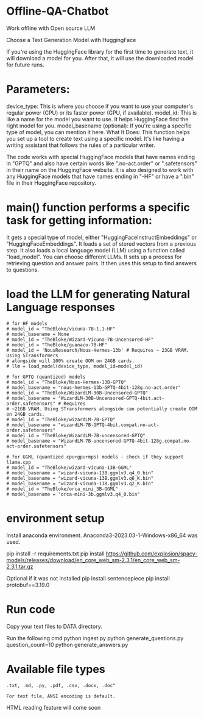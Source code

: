 # Offline-QA-Chatbot
Work offline with Open source LLM

Choose a Text Generation Model with HuggingFace

If you're using the HuggingFace library for the first time to generate text, it will download a model for you. After that, it will use the downloaded model for future runs.

# Parameters:

device_type: This is where you choose if you want to use your computer's regular power (CPU) or its faster power (GPU, if available).
model_id: This is like a name for the model you want to use. It helps HuggingFace find the right model for you.
model_basename (optional): If you're using a specific type of model, you can mention it here.
What It Does:
This function helps you set up a tool to create text using a specific model. It's like having a writing assistant that follows the rules of a particular writer.

The code works with special HuggingFace models that have names ending in "GPTQ" and also have certain words like ".no-act.order" or ".safetensors" in their name on the HuggingFace website.
It is also designed to work with any HuggingFace models that have names ending in "-HF" or have a ".bin" file in their HuggingFace repository.

# main() function performs a specific task for getting information:
It gets a special type of model, either "HuggingFaceInstructEmbeddings" or "HuggingFaceEmbeddings".
It loads a set of stored vectors from a previous step.
It also loads a local language model (LLM) using a function called "load_model". You can choose different LLMs.
It sets up a process for retrieving question and answer pairs.
It then uses this setup to find answers to questions.

# load the LLM for generating Natural Language responses

    # for HF models
    # model_id = "TheBloke/vicuna-7B-1.1-HF"
    # model_basename = None
    # model_id = "TheBloke/Wizard-Vicuna-7B-Uncensored-HF"
    # model_id = "TheBloke/guanaco-7B-HF"
    # model_id = 'NousResearch/Nous-Hermes-13b' # Requires ~ 23GB VRAM. Using STransformers
    # alongside will 100% create OOM on 24GB cards.
    # llm = load_model(device_type, model_id=model_id)

    # for GPTQ (quantized) models
    # model_id = "TheBloke/Nous-Hermes-13B-GPTQ"
    # model_basename = "nous-hermes-13b-GPTQ-4bit-128g.no-act.order"
    # model_id = "TheBloke/WizardLM-30B-Uncensored-GPTQ"
    # model_basename = "WizardLM-30B-Uncensored-GPTQ-4bit.act-order.safetensors" # Requires
    # ~21GB VRAM. Using STransformers alongside can potentially create OOM on 24GB cards.
    # model_id = "TheBloke/wizardLM-7B-GPTQ"
    # model_basename = "wizardLM-7B-GPTQ-4bit.compat.no-act-order.safetensors"
    # model_id = "TheBloke/WizardLM-7B-uncensored-GPTQ"
    # model_basename = "WizardLM-7B-uncensored-GPTQ-4bit-128g.compat.no-act-order.safetensors"

    # for GGML (quantized cpu+gpu+mps) models - check if they support llama.cpp
    # model_id = "TheBloke/wizard-vicuna-13B-GGML"
    # model_basename = "wizard-vicuna-13B.ggmlv3.q4_0.bin"
    # model_basename = "wizard-vicuna-13B.ggmlv3.q6_K.bin"
    # model_basename = "wizard-vicuna-13B.ggmlv3.q2_K.bin"
    # model_id = "TheBloke/orca_mini_3B-GGML"
    # model_basename = "orca-mini-3b.ggmlv3.q4_0.bin"

# environment setup

Install anaconda environment. 
Anaconda3-2023.03-1-Windows-x86_64 was used.

pip install -r requirements.txt
pip install https://github.com/explosion/spacy-models/releases/download/en_core_web_sm-2.3.1/en_core_web_sm-2.3.1.tar.gz

Optional if it was not installed
pip install sentencepiece
pip install protobuf==3.19.0

# Run code

Copy your text files to DATA directory.

Run the following cmd
    python ingest.py
    python generate_questions.py question_count=10
    python generate_answers.py

# Available file types
    .txt, .md, .py, .pdf, .csv, .docx, .doc"

    For text file, ANSI encoding is default.

HTML reading feature will come soon